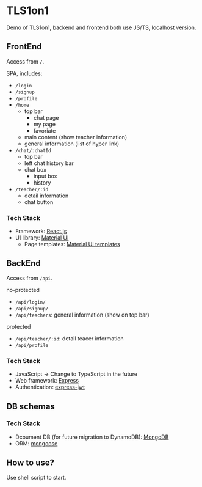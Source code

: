 # TLS1on1

Demo of TLS1on1, backend and frontend both use JS/TS, localhost version.

## FrontEnd

Access from `/`.

SPA, includes:
- `/login`
- `/signup`
- `/profile`
- `/home`
  - top bar
    - chat page
    - my page
    - favoriate
  - main content (show teacher information)
  - general information (list of hyper link)
- `/chat/:chatId`
  - top bar
  - left chat history bar
  - chat box
    - input box
    - history
- `/teacher/:id`
  - detail information
  - chat button

### Tech Stack

- Framework: [React.js](https://zh-hans.reactjs.org/docs/getting-started.html)
- UI library: [Material UI](https://github.com/mui/material-ui)
  - Page templates: [Material UI templates](https://github.com/mui/material-ui/tree/v5.8.6/docs/data/material/getting-started/templates)

## BackEnd

Access from `/api`.

no-protected
- `/api/login/`
- `/api/signup/`
- `/api/teachers`: general information (show on top bar)

protected
- `/api/teacher/:id`: detail teacer information
- `/api/profile`

### Tech Stack

- JavaScript -> Change to TypeScript in the future
- Web framework: [Express](https://expressjs.com/en/starter/installing.html)
- Authentication: [express-jwt](https://www.npmjs.com/package/express-jwt)

## DB schemas



### Tech Stack

- Dcoument DB (for future migration to DynamoDB): [MongoDB](https://www.mongodb.com/docs/)
- ORM: [mongoose](https://mongoosejs.com/)

## How to use?

Use shell script to start.